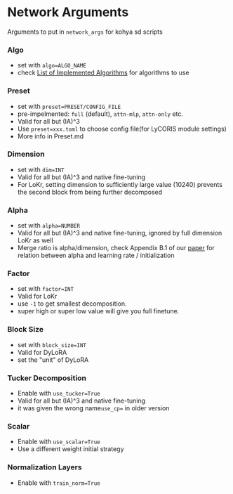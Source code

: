 # Network Arguments

Arguments to put in `network_args` for kohya sd  scripts

### Algo
- set with `algo=ALGO_NAME`
- check [List of Implemented Algorithms](Algo-List.md) for algorithms to use

### Preset
- set with `preset=PRESET/CONFIG_FILE`
- pre-impelmented: `full` (default), `attn-mlp`, `attn-only` etc.
- Valid for all but (IA)^3
- Use `preset=xxx.toml` to choose config file(for LyCORIS module settings)
- More info in Preset.md

### Dimension
- set with `dim=INT`
- Valid for all but (IA)^3 and native fine-tuning
- For LoKr, setting dimension to sufficiently large value (10240) prevents the second block from being further decomposed


### Alpha
- set with `alpha=NUMBER`
- Valid for all but (IA)^3 and native fine-tuning, ignored by full dimension LoKr as well
- Merge ratio is alpha/dimension, check Appendix B.1 of our [paper](https://arxiv.org/abs/2309.14859) for relation between alpha and learning rate / initialization

### Factor
- set with `factor=INT`
- Valid for LoKr
- use `-1` to get smallest decomposition.
- super high or super low value will give you full finetune.

### Block Size
- set with `block_size=INT`
- Valid for DyLoRA
- set the "unit" of DyLoRA

### Tucker Decomposition
- Enable with `use_tucker=True`
- Valid for all but (IA)^3 and native fine-tuning
- it was given the wrong name`use_cp=` in older version

### Scalar
- Enable with `use_scalar=True`
- Use a different weight initial strategy

### Normalization Layers
- Enable with `train_norm=True`

